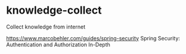 # knowledge-collect
Collect knowledge from internet


https://www.marcobehler.com/guides/spring-security
Spring Security: Authentication and Authorization In-Depth
